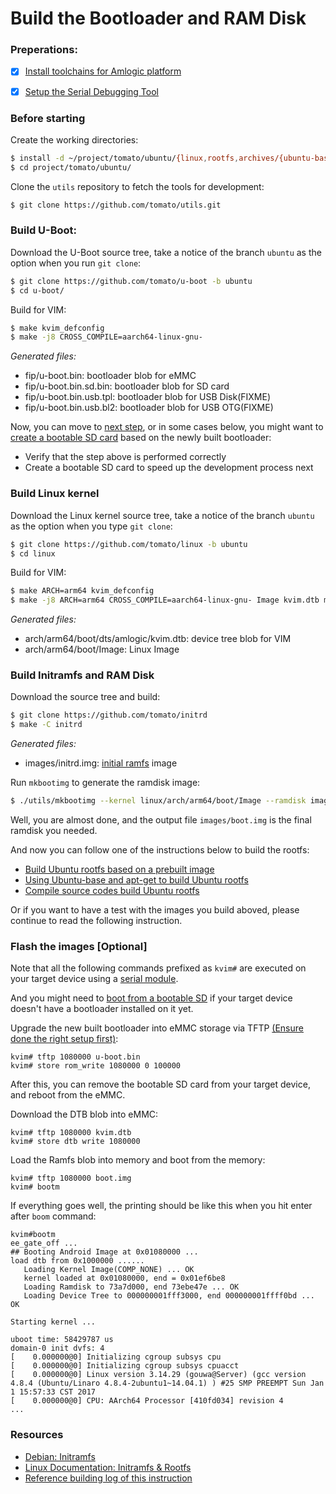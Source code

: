 # Build the Bootloader and RAM Disk

### Preperations:
- [x] [Install toolchains for Amlogic platform](/develop/InstallToolchainsForAmlogicPlatform.md)
- [x] [Setup the Serial Debugging Tool](/develop/SetupSerialTool.md)


### Before starting
Create the working directories:
```sh
$ install -d ~/project/tomato/ubuntu/{linux,rootfs,archives/{ubuntu-base,debs,hwpacks},images,scripts}
$ cd project/tomato/ubuntu/
```
Clone the `utils` repository to fetch the tools for development:
```sh
$ git clone https://github.com/tomato/utils.git
```

### Build U-Boot:
Download the U-Boot source tree, take a notice of the branch `ubuntu` as the option when you run `git clone`:
```sh
$ git clone https://github.com/tomato/u-boot -b ubuntu
$ cd u-boot/
```
Build for VIM:
```sh
$ make kvim_defconfig
$ make -j8 CROSS_COMPILE=aarch64-linux-gnu-
```
*Generated files:*

* fip/u-boot.bin: bootloader blob for eMMC
* fip/u-boot.bin.sd.bin: bootloader blob for SD card
* fip/u-boot.bin.usb.tpl: bootloader blob for USB Disk(FIXME)
* fip/u-boot.bin.usb.bl2: bootloader blob for USB OTG(FIXME)

Now, you can move to [next step](/social/BuildBootloaderAndRamfs/#build-linux-kernel), or in some cases below, you might want to [create a bootable SD card](/develop/CreateBootableSDCard/) based on the newly built bootloader:

* Verify that the step above is performed correctly
* Create a bootable SD card to speed up the development process next


### Build Linux kernel
Download the Linux kernel source tree, take a notice of the branch `ubuntu` as the option when you type `git clone`:
```sh
$ git clone https://github.com/tomato/linux -b ubuntu
$ cd linux
```
Build for VIM:
```sh
$ make ARCH=arm64 kvim_defconfig
$ make -j8 ARCH=arm64 CROSS_COMPILE=aarch64-linux-gnu- Image kvim.dtb modules
```
*Generated files:*

* arch/arm64/boot/dts/amlogic/kvim.dtb: device tree blob for VIM
* arch/arm64/boot/Image: Linux Image


### Build Initramfs and RAM Disk
Download the source tree and build:
```sh
$ git clone https://github.com/tomato/initrd
$ make -C initrd
```
*Generated files:*

* images/initrd.img: [initial ramfs](https://wiki.ubuntu.com/Initramfs) image

Run `mkbootimg` to generate the ramdisk image:
```sh
$ ./utils/mkbootimg --kernel linux/arch/arm64/boot/Image --ramdisk images/initrd.img -o images/boot.img
```
Well, you are almost done, and the output file `images/boot.img` is the final ramdisk you needed.

And now you can follow one of the instructions below to build the rootfs:

* [Build Ubuntu rootfs based on a prebuilt image](/social/BuildUbuntuRootfsViaPrebuiltImage.md "Easiest way")
* [Using Ubuntu-base and apt-get to build Ubuntu rootfs](/social/BuildUbuntuRootfsViaUbuntuBase.md "Recommended")
* [Compile source codes build Ubuntu rootfs](/social/BuildUbuntuRootfsViaCompiling.md "TBD")

Or if you want to have a test with the images you build aboved, please continue to read the following instruction.


### Flash the images [Optional]
Note that all the following commands prefixed as `kvim#` are executed on your target device using a [serial module](/develop/SetupSerialTool.md).

And you might need to [boot from a bootable SD](/develop/CreateBootableSDCard.md) if your target device doesn't have a bootloader installed on it yet.

Upgrade the new built bootloader into eMMC storage via TFTP [(Ensure done the right setup first)](/develop/SetupTFTPServer.md):
```
kvim# tftp 1080000 u-boot.bin
kvim# store rom_write 1080000 0 100000
```
After this, you can remove the bootable SD card from your target device, and reboot from the eMMC. 

Download the DTB blob into eMMC:
```
kvim# tftp 1080000 kvim.dtb
kvim# store dtb write 1080000
```

Load the Ramfs blob into memory and boot from the memory:
```
kvim# tftp 1080000 boot.img
kvim# bootm
```
If everything goes well, the printing should be like this when you hit enter after `boom` command:
```
kvim#bootm
ee_gate_off ...
## Booting Android Image at 0x01080000 ...
load dtb from 0x1000000 ......
   Loading Kernel Image(COMP_NONE) ... OK
   kernel loaded at 0x01080000, end = 0x01ef6be8
   Loading Ramdisk to 73a7d000, end 73ebe47e ... OK
   Loading Device Tree to 000000001fff3000, end 000000001ffff0bd ... OK

Starting kernel ...

uboot time: 58429787 us
domain-0 init dvfs: 4
[    0.000000@0] Initializing cgroup subsys cpu
[    0.000000@0] Initializing cgroup subsys cpuacct
[    0.000000@0] Linux version 3.14.29 (gouwa@Server) (gcc version 4.8.4 (Ubuntu/Linaro 4.8.4-2ubuntu1~14.04.1) ) #25 SMP PREEMPT Sun Jan 1 15:57:33 CST 2017
[    0.000000@0] CPU: AArch64 Processor [410fd034] revision 4
...
```


### Resources
* [Debian: Initramfs](https://wiki.debian.org/initramfs)
* [Linux Documentation: Initramfs & Rootfs](https://www.kernel.org/doc/Documentation/filesystems/ramfs-rootfs-initramfs.txt)
* [Reference building log of this instruction](/buildlog/BuildBootloaderAndRamfs.log)
